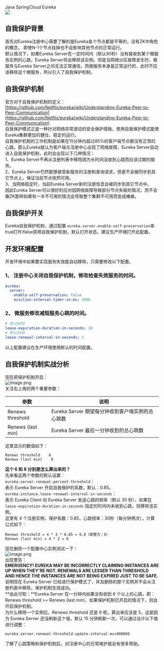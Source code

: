 Java SpringCloud Eureka<br />![](https://cdn.nlark.com/yuque/0/2021/webp/396745/1640415543219-fc416acb-3375-4cf8-9042-da06247e7e0a.webp#clientId=ued790134-9090-4&from=paste&id=ucea19a73&originHeight=561&originWidth=640&originalType=url&ratio=1&rotation=0&showTitle=false&status=done&style=shadow&taskId=udcba8b47-8d45-4d77-bbea-448a2b631b8&title=)
<a name="ULxvx"></a>
## 自我保护背景
首先对Eureka注册中心需要了解的是Eureka各个节点都是平等的，没有ZK中角色的概念， 即使N-1个节点挂掉也不会影响其他节点的正常运行。<br />默认情况下，如果Eureka Server在一定时间内（默认90秒）没有接收到某个微服务实例的心跳，Eureka Server将会移除该实例。但是当网络分区故障发生时，微服务与Eureka Server之间无法正常通信，而微服务本身是正常运行的，此时不应该移除这个微服务，所以引入了自我保护机制。
<a name="TpM4u"></a>
## 自我保护机制
官方对于自我保护机制的定义：<br />[https://github.com/Netflix/eureka/wiki/Understanding-Eureka-Peer-to-Peer-Communication](https://github.com/Netflix/eureka/wiki/Understanding-Eureka-Peer-to-Peer-Communication)<br />自我保护模式正是一种针对网络异常波动的安全保护措施，使用自我保护模式能使Eureka集群更加的健壮、稳定的运行。<br />自我保护机制的工作机制是如果在15分钟内超过85%的客户端节点都没有正常的心跳，那么Eureka就认为客户端与注册中心出现了网络故障，Eureka Server自动进入自我保护机制，此时会出现以下几种情况：<br />1、Eureka Server不再从注册列表中移除因为长时间没收到心跳而应该过期的服务。<br />2、Eureka Server仍然能够接受新服务的注册和查询请求，但是不会被同步到其它节点上，保证当前节点依然可用。<br />3、当网络稳定时，当前Eureka Server新的注册信息会被同步到其它节点中。<br />因此Eureka Server可以很好的应对因网络故障导致部分节点失联的情况，而不会像ZK那样如果有一半不可用的情况会导致整个集群不可用而变成瘫痪。
<a name="R4xli"></a>
## 自我保护开关
Eureka自我保护机制，通过配置 `eureka.server.enable-self-preservation`来true打开/false禁用自我保护机制，默认打开状态，建议生产环境打开此配置。
<a name="nREGG"></a>
## 开发环境配置
开发环境中如果要实现服务失效能自动移除，只需要修改以下配置。
<a name="g3KU4"></a>
### 1、 注册中心关闭自我保护机制，修改检查失效服务的时间。
```yaml
eureka:
  server: 
    enable-self-preservation: false
    eviction-interval-timer-in-ms: 3000
```
<a name="jkuPK"></a>
### 2、 微服务修改减短服务心跳的时间。
```yaml
# 默认90秒
lease-expiration-duration-in-seconds: 10
# 默认30秒
lease-renewal-interval-in-seconds: 3
```
以上配置建议在生产环境使用默认的时间配置。
<a name="bAqqe"></a>
## 自我保护机制实战分析
现在把保护机制开启：<br />![image.png](https://cdn.nlark.com/yuque/0/2021/png/396745/1640415903090-c898972f-28c3-4a0d-bc99-dafa96ce9dc6.png#clientId=ua2b379e4-c598-4&from=paste&height=281&id=u3027f1f4&originHeight=844&originWidth=3840&originalType=binary&ratio=1&rotation=0&showTitle=false&size=132148&status=done&style=none&taskId=uae0419a0-429d-4069-975f-2e7abbe7a94&title=&width=1280)<br />关注右上角的两个重要参数：

| 参数 | 说明 |
| --- | --- |
| Renews threshold | Eureka Server 期望每分钟收到客户端实例的总心跳数 |
| Renews (last min) | Eureka Server 最后一分钟收到的总心跳数 |

这里显示的数值如下：
```
Renews threshold    6
Renews (last min)    8
```
**这个 6 和 8 分别是怎么算出来的？**<br />先来看这两个参数的默认设置：<br />`eureka.server.renewal-percent-threshold`：<br />表示 Eureka Server 开启自我保护的系数，默认：0.85。<br />`eureka.instance.lease-renewal-interval-in-seconds`：<br />表示 Eureka Client 向 Eureka Server 发送心跳的频率（默认 30 秒），如果在 `lease-expiration-duration-in-seconds` 指定的时间内未收到心跳，则移除该实例。<br />这里有 4 个注册实例，保护系数：0.85，心跳频率：30秒（每分钟两次），计算公式如下：
```
Renews threshold = 4 * 2 * 0.85 = 6.8（取整为：6）
Renews (last min) = 4 * 2 = 8
```
现在删除一个配置中心实例测试一下：<br />![image.png](https://cdn.nlark.com/yuque/0/2021/png/396745/1640415953410-1d02592d-2d5f-409a-8342-cb551094e722.png#clientId=ua2b379e4-c598-4&from=paste&height=282&id=uffacbc7f&originHeight=847&originWidth=3840&originalType=binary&ratio=1&rotation=0&showTitle=false&size=132128&status=done&style=none&taskId=u5b36cc46-e340-4376-97a9-9b04787513f&title=&width=1280)<br />出现警告：<br />**EMERGENCY! EUREKA MAY BE INCORRECTLY CLAIMING INSTANCES ARE UP WHEN THEY'RE NOT. RENEWALS ARE LESSER THAN THRESHOLD AND HENCE THE INSTANCES ARE NOT BEING EXPIRED JUST TO BE SAFE.**<br />说明现在 Eureka Server 已经进行保护模式了，并且删除的那个实例并不会从注册列表中移除，保护机制生效成功。<br />**由此可知：**Eureka Server 在一分钟内如果没有收到 6 个以上的心跳，即：Renews threshold >= Renews (last min)，如果保护机制已开启的情况下，则会开启保护机制。<br />为什么移除一个实例后，Renews threshold 还是 6 呢，算出来应该是 5，这是因为 Eureka Server 还没刷新这个值，默认 15 分钟刷新一次，可以通过设计以下值进行调整：
```
eureka.server.renewal-threshold-update-interval-ms=900000
```
了解了心跳策略和保护机制后，对注册中心的日常维护就会有很多帮助。
